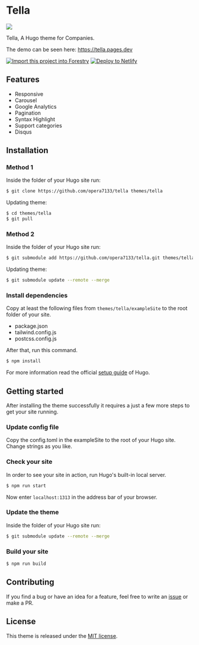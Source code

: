 # Tella

![](https://user-images.githubusercontent.com/39876629/103476491-9d870880-4df9-11eb-9961-98015b19968c.png)

Tella, A Hugo theme for Companies.

The demo can be seen here: https://tella.pages.dev

[![Import this project into Forestry](https://assets.forestry.io/import-to-forestryK.svg)](https://app.forestry.io/quick-start?repo=opera7133/tella&engine=hugo&version=0.80.0&config=exampleSite)
[![Deploy to Netlify](https://www.netlify.com/img/deploy/button.svg)](https://app.netlify.com/start/deploy?repository=https://github.com/opera7133/tella)

## Features

- Responsive
- Carousel
- Google Analytics
- Pagination
- Syntax Highlight
- Support categories
- Disqus

## Installation

### Method 1

Inside the folder of your Hugo site run:

```bash
$ git clone https://github.com/opera7133/tella themes/tella
```

Updating theme:

```bash
$ cd themes/tella
$ git pull
```

### Method 2

Inside the folder of your Hugo site run:

```bash
$ git submodule add https://github.com/opera7133/tella.git themes/tella
```

Updating theme:

```bash
$ git submodule update --remote --merge
```

### Install dependencies

Copy at least the following files from `themes/tella/exampleSite` to the root folder of your site.

- package.json
- tailwind.config.js
- postcss.config.js

After that, run this command.

```bash
$ npm install
```

For more information read the official [setup guide](https://gohugo.io/overview/installing/) of Hugo.

## Getting started

After installing the theme successfully it requires a just a few more steps to get your site running.

### Update config file

Copy the config.toml in the exampleSite to the root of your Hugo site. Change strings as you like.

### Check your site

In order to see your site in action, run Hugo's built-in local server.

```bash
$ npm run start
```

Now enter `localhost:1313` in the address bar of your browser.

### Update the theme

Inside the folder of your Hugo site run:

```bash
$ git submodule update --remote --merge
```

### Build your site

```bash
$ npm run build
```

## Contributing

If you find a bug or have an idea for a feature, feel free to write an [issue](https://github.com/opera7133/tella/issues) or make a PR.

## License

This theme is released under the [MIT license](https://github.com/opera7133/tella/blob/master/LICENSE).
